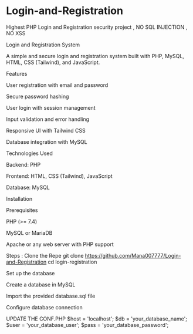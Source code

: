 # Login-and-Registration
Highest PHP Login and Registration security project , NO SQL INJECTION , NO XSS

Login and Registration System

A simple and secure login and registration system built with PHP, MySQL, HTML, CSS (Tailwind), and JavaScript.

Features

User registration with email and password

Secure password hashing

User login with session management

Input validation and error handling

Responsive UI with Tailwind CSS

Database integration with MySQL

Technologies Used

Backend: PHP

Frontend: HTML, CSS (Tailwind), JavaScript

Database: MySQL

Installation

Prerequisites

PHP (>= 7.4)

MySQL or MariaDB

Apache or any web server with PHP support

Steps :
Clone the Repe 
git clone https://github.com/Mana007777/Login-and-Registration
cd login-registration

Set up the database

Create a database in MySQL

Import the provided database.sql file

Configure database connection

UPDATE THE CONF.PHP
$host = 'localhost';
$db   = 'your_database_name';
$user = 'your_database_user';
$pass = 'your_database_password';

